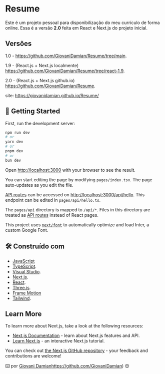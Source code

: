 # Resume

Este é um projeto pessoal para disponibilização do meu currículo de forma online. Essa é a versão **2.0** feita em React e Next.js do projeto inicial.

## Versões

1.0 - https://github.com/GiovaniDamian/Resume/tree/main.

1.9 - (React.js + Next.js localmente) https://github.com/GiovaniDamian/Resume/tree/react-1.9.

2.0 - (React.js + Next.js github.io) https://github.com/GiovaniDamian/Resume.

site:
https://giovanidamian.github.io/Resume/

## 🔧 Getting Started

First, run the development server:

```bash
npm run dev
# or
yarn dev
# or
pnpm dev
# or
bun dev
```

Open [http://localhost:3000](http://localhost:3000) with your browser to see the result.

You can start editing the page by modifying `pages/index.tsx`. The page auto-updates as you edit the file.

[API routes](https://nextjs.org/docs/api-routes/introduction) can be accessed on [http://localhost:3000/api/hello](http://localhost:3000/api/hello). This endpoint can be edited in `pages/api/hello.ts`.

The `pages/api` directory is mapped to `/api/*`. Files in this directory are treated as [API routes](https://nextjs.org/docs/api-routes/introduction) instead of React pages.

This project uses [`next/font`](https://nextjs.org/docs/basic-features/font-optimization) to automatically optimize and load Inter, a custom Google Font.

## 🛠️ Construído com

* [JavaScript](https://github.com/documentationjs/documentation)
* [TypeScript](https://www.typescriptlang.org/).
* [Visual Studio](https://visualstudio.microsoft.com/pt-br/).
* [Next.js](https://nextjs.org/docs).
* [React](https://react.dev/).
* [Three.js](https://threejs.org/).
* [Frame Motion](https://github.com/framer/motion)
* [Tailwind](https://tailwindcss.com/).



## Learn More

To learn more about Next.js, take a look at the following resources:

- [Next.js Documentation](https://nextjs.org/docs) - learn about Next.js features and API.
- [Learn Next.js](https://nextjs.org/learn) - an interactive Next.js tutorial.

You can check out [the Next.js GitHub repository](https://github.com/vercel/next.js/) - your feedback and contributions are welcome!



⌨️ por [Giovani Damian](https://github.com/GiovaniDamian)https://github.com/GiovaniDamian) 😊
